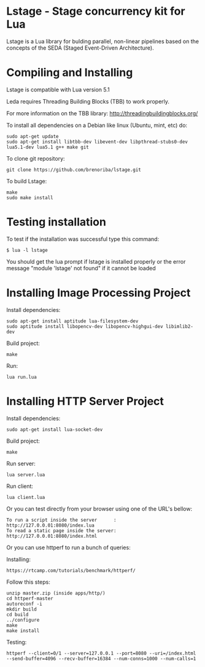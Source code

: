 # Lstage - Stage concurrency kit for Lua
Lstage is a Lua library for bulding parallel, non-linear pipelines based on the concepts of the SEDA (Staged Event-Driven Architecture).

# Compiling and Installing
Lstage is compatible with Lua version 5.1

Leda requires Threading Building Blocks (TBB) to work properly.

For more information on the TBB library: http://threadingbuildingblocks.org/

To install all dependencies on a Debian like linux (Ubuntu, mint, etc) do: 

```
sudo apt-get update
sudo apt-get install libtbb-dev libevent-dev libpthread-stubs0-dev lua5.1-dev lua5.1 g++ make git
```

To clone git repository:

```
git clone https://github.com/brenoriba/lstage.git
```

To build Lstage:

```
make
sudo make install
```

# Testing installation

To test if the installation was successful type this command:

```
$ lua -l lstage
```

You should get the lua prompt if lstage is installed properly or the error message "module 'lstage' not found" if it cannot be loaded 

# Installing Image Processing Project

Install dependencies:

```
sudo apt-get install aptitude lua-filesystem-dev
sudo aptitude install libopencv-dev libopencv-highgui-dev libimlib2-dev
```

Build project:

```
make
```

Run:

```
lua run.lua
```

# Installing HTTP Server Project

Install dependencies:

```
sudo apt-get install lua-socket-dev
```

Build project:

```
make
```

Run server:

```
lua server.lua
```

Run client:

```
lua client.lua
```

Or you can test directly from your browser using one of the URL's bellow:

```
To run a script inside the server      : http://127.0.0.01:8080/index.lua
To read a static page inside the server: http://127.0.0.01:8080/index.html
```

Or you can use httperf to run a bunch of queries:

Installing:

```
https://rtcamp.com/tutorials/benchmark/httperf/
```

Follow this steps:

```
unzip master.zip (inside apps/http/)
cd httperf-master
autoreconf -i
mkdir build
cd build
../configure
make 
make install
```

Testing:

```
httperf --client=0/1 --server=127.0.0.1 --port=8080 --uri=/index.html --send-buffer=4096 --recv-buffer=16384 --num-conns=1000 --num-calls=1
```
